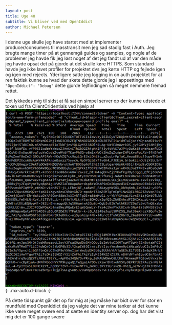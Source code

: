 ```yaml
---
layout: post
title: Uge 40
subtitle: Vi bliver ved med OpenIddict
author: Michael Petersen
---
```


I denne uge skulle jeg have startet med at implementer producer/consumers til masstransit men jeg sad stadig 
fast i Auth. Jeg brugte mange timer på at gennemgå guides og samples, og nogle af de problemer jeg havde fik
jeg løst noget af det jeg fandt ud af var den måde jeg havde opsat det på gjorde at det skulle køre HTTPS.
Som standard havde jeg ikke lavet profiler for projektet dvs jeg kørte HTTP og fejlede igen og igen med rejects.
Yderligere satte jeg logging in on auth projektet for at ren faktisk kunne se hvad der skete dette gjorde jeg i
appsettings med `"OpenIddict": "Debug"` dette gjorde fejlfindingen så meget nemmere fremad rettet.

Det lykkedes mig til sidst at få sat en simpel server op der kunne udstede et token ud fra ClientCridentials 
ved hjælp af ![Curl](/assets/img/CurlToken.png){: .mx-auto.d-block :}

På dette tidspunkt går det op for mig at jeg måske har bidt over for stor en mundfuld med OpenIddict da jeg 
valgte det var mine tanker at det kunne ikke være meget svære end at sætte en identity server op. dog har det
vist mig det er 100 gange svære

